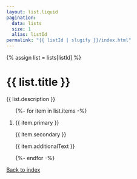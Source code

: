 ```yaml
---
layout: list.liquid
pagination:
  data: lists
  size: 1
  alias: listId
permalink: "{{ listId | slugify }}/index.html"
---
```


{% assign list = lists[listId] %}

# {{ list.title }}

{{ list.description }}

<ol class="list">
{%- for item in list.items -%}
<li class="list__item">
    <p class="text--primary">{{ item.primary }}</p>
    <p class="text--secondary">{{ item.secondary }}</p>
    <p class="text--additional">{{ item.additionalText }}</p>
</li>
{%- endfor -%}
</ol>

<a href="/lists/">Back to index</a>
